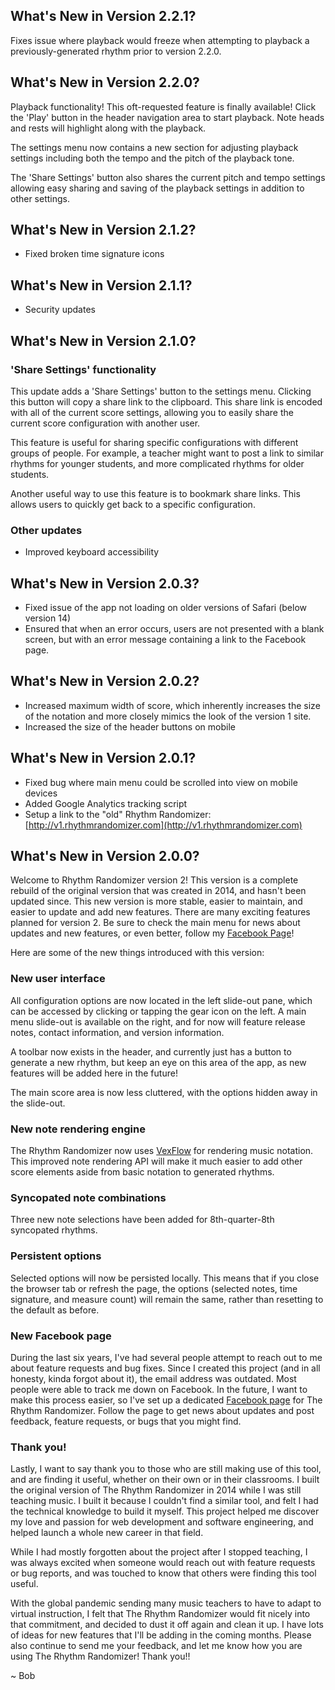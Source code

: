 ## What's New in Version 2.2.1?

Fixes issue where playback would freeze when attempting to playback a previously-generated rhythm prior to version 2.2.0.

## What's New in Version 2.2.0?

Playback functionality! This oft-requested feature is finally available! Click the 'Play' button in the header navigation area to start playback. Note heads and rests will highlight along with the playback.

The settings menu now contains a new section for adjusting playback settings including both the tempo and the pitch of the playback tone.

The 'Share Settings' button also shares the current pitch and tempo settings allowing easy sharing and saving of the playback settings in addition to other settings.

## What's New in Version 2.1.2?

- Fixed broken time signature icons

## What's New in Version 2.1.1?

- Security updates

## What's New in Version 2.1.0?

### 'Share Settings' functionality

This update adds a 'Share Settings' button to the settings menu. Clicking this button will copy a share link to the clipboard. This share link is encoded with all of the current score settings, allowing you to easily share the current score configuration with another user.

This feature is useful for sharing specific configurations with different groups of people. For example, a teacher might want to post a link to similar rhythms for younger students, and more complicated rhythms for older students.

Another useful way to use this feature is to bookmark share links. This allows users to quickly get back to a specific configuration.

### Other updates

- Improved keyboard accessibility

## What's New in Version 2.0.3?

- Fixed issue of the app not loading on older versions of Safari (below version 14)
- Ensured that when an error occurs, users are not presented with a blank screen, but with an error message containing a link to the Facebook page.

## What's New in Version 2.0.2?

- Increased maximum width of score, which inherently increases the size of the notation and more closely mimics the look of the version 1 site.
- Increased the size of the header buttons on mobile

## What's New in Version 2.0.1?

- Fixed bug where main menu could be scrolled into view on mobile devices
- Added Google Analytics tracking script
- Setup a link to the "old" Rhythm Randomizer: [http://v1.rhythmrandomizer.com](http://v1.rhythmrandomizer.com)

## What's New in Version 2.0.0?

Welcome to Rhythm Randomizer version 2! This version is a complete rebuild of the original version that was created in 2014, and hasn't been updated since. This new version is more stable, easier to maintain, and easier to update and add new features. There are many exciting features planned for version 2. Be sure to check the main menu for news about updates and new features, or even better, follow my [Facebook Page](https://fb.me/TheRhythmRandomizer)!

Here are some of the new things introduced with this version:

### New user interface

All configuration options are now located in the left slide-out pane, which can be accessed by clicking or tapping the gear icon on the left. A main menu slide-out is available on the right, and for now will feature release notes, contact information, and version information.

A toolbar now exists in the header, and currently just has a button to generate a new rhythm, but keep an eye on this area of the app, as new features will be added here in the future!

The main score area is now less cluttered, with the options hidden away in the slide-out.

### New note rendering engine

The Rhythm Randomizer now uses [VexFlow](https://www.vexflow.com/) for rendering music notation. This improved note rendering API will make it much easier to add other score elements aside from basic notation to generated rhythms.

### Syncopated note combinations

Three new note selections have been added for 8th-quarter-8th syncopated rhythms.

### Persistent options

Selected options will now be persisted locally. This means that if you close the browser tab or refresh the page, the options (selected notes, time signature, and measure count) will remain the same, rather than resetting to the default as before.

### New Facebook page

During the last six years, I've had several people attempt to reach out to me about feature requests and bug fixes. Since I created this project (and in all honesty, kinda forgot about it), the email address was outdated. Most people were able to track me down on Facebook. In the future, I want to make this process easier, so I've set up a dedicated [Facebook page](https://fb.me/TheRhythmRandomizer) for The Rhythm Randomizer. Follow the page to get news about updates and post feedback, feature requests, or bugs that you might find.

### Thank you!

Lastly, I want to say thank you to those who are still making use of this tool, and are finding it useful, whether on their own or in their classrooms. I built the original version of The Rhythm Randomizer in 2014 while I was still teaching music. I built it because I couldn't find a similar tool, and felt I had the technical knowledge to build it myself. This project helped me discover my love and passion for web development and software engineering, and helped launch a whole new career in that field.

While I had mostly forgotten about the project after I stopped teaching, I was always excited when someone would reach out with feature requests or bug reports, and was touched to know that others were finding this tool useful.

With the global pandemic sending many music teachers to have to adapt to virtual instruction, I felt that The Rhythm Randomizer would fit nicely into that commitment, and decided to dust it off again and clean it up. I have lots of ideas for new features that I'll be adding in the coming months. Please also continue to send me your feedback, and let me know how you are using The Rhythm Randomizer! Thank you!!

~ Bob
